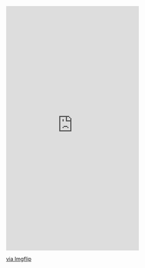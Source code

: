 
<div style="width:360px;max-width:100%;"><div style="height:0;padding-bottom:183.61%;position:relative;"><iframe width="360" height="661" style="position:absolute;top:0;left:0;width:100%;height:100%;" frameBorder="0" src="https://imgflip.com/embed/443d7x"></iframe></div><p><a href="https://imgflip.com/gif/443d7x">via Imgflip</a></p></div>
